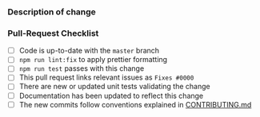 <!--
  😀 Wonderful!  Thank you for opening a pull request for CustomConsoleColors.

  Please fill in the information below to expedite the review
  and (hopefully) merge of your change.

  If unsure about something... just do as best as you're able,
  or reach out through our community support channels!
  https://github.com/ialopezg/custom-console-colors/blob/master/docs/support.md
-->

### Description of change

<!--
  Please be clear and concise what the change is intended to do,
  why this change is needed, and how you've verified that it
  corrects what you intended.

  In some cases it may be helpful to include the current behavior
  and the new behavior.

  If the change is related to an open issue, you can link it here.
  If you include `Fixes #0000` (replacing `0000` with the issue number)
  when this is merged it will automatically mark the issue as fixed and
  close it.
-->


### Pull-Request Checklist

<!--
  Please make sure to review and check all of the following.

  If an item is not applicable, you can add "N/A" to the end.
-->

- [ ] Code is up-to-date with the `master` branch
- [ ] `npm run lint:fix` to apply prettier formatting
- [ ] `npm run test` passes with this change
- [ ] This pull request links relevant issues as `Fixes #0000`
- [ ] There are new or updated unit tests validating the change
- [ ] Documentation has been updated to reflect this change
- [ ] The new commits follow conventions explained in [CONTRIBUTING.md](https://github.com/ialopezg/corejs/blob/master/CONTRIBUTING.md)

<!--
  🎉 Thank you for contributing and making CustomConsoleColors even better!
-->
